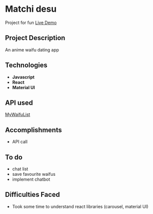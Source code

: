 # Matchi desu
Project for fun
[Live Demo](https://ngsuwen.github.io/matchi-desu)

## Project Description
An anime waifu dating app

## Technologies
* **Javascript**
* **React** 
* **Material UI** 

## API used
[MyWaifuList](https://mywaifulist.docs.stoplight.io/)

## Accomplishments
* API call

## To do
* chat list
* save favourite waifus
* implement chatbot

## Difficulties Faced
* Took some time to understand react libraries (carousel, material UI)
